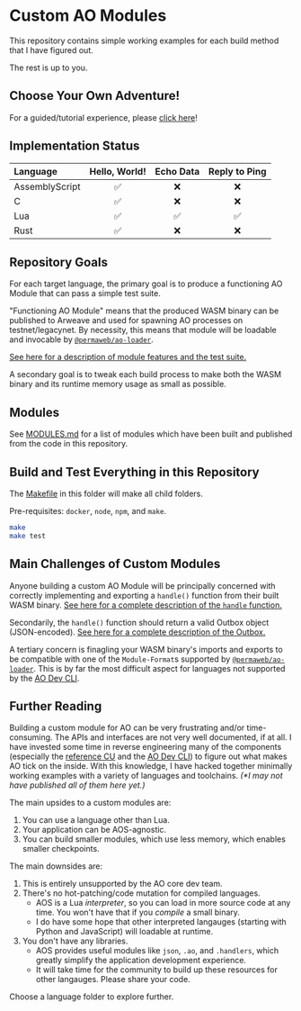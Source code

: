 # Custom AO Modules

This repository contains simple working examples for each build method that I have figured out.

The rest is up to you.

## Choose Your Own Adventure!

For a guided/tutorial experience, please [click here](./ADVENTURE.md)!

## Implementation Status

| Language | Hello, World! | Echo Data | Reply to Ping |
| :-- | :-: | :-: | :-: |
| AssemblyScript | ✅ | ❌ | ❌ |
| C | ✅ | ❌ | ❌ |
| Lua | ✅ | ✅ | ✅ |
| Rust | ✅ | ❌ | ❌ |

## Repository Goals

For each target language, the primary goal is to produce a functioning AO Module that can pass a simple test suite.

"Functioning AO Module" means that the produced WASM binary can be published to Arweave and used for spawning AO processes on testnet/legacynet. By necessity, this means that module will be loadable and invocable by [`@permaweb/ao-loader`](https://www.npmjs.com/package/@permaweb/ao-loader).

[See here for a description of module features and the test suite.](./TESTS.md)

A secondary goal is to tweak each build process to make both the WASM binary and its runtime memory usage as small as possible.

## Modules

See [MODULES.md](./MODULES.md) for a list of modules which have been built and published from the code in this repository.

## Build and Test Everything in this Repository

The [Makefile](Makefile) in this folder will make all child folders.

Pre-requisites: `docker`, `node`, `npm`, and `make`.

```sh
make
make test
```

## Main Challenges of Custom Modules

Anyone building a custom AO Module will be principally concerned with correctly implementing and exporting a `handle()` function from their built WASM binary. [See here for a complete description of the `handle` function.](./HANDLE.md)

Secondarily, the `handle()` function should return a valid Outbox object (JSON-encoded). [See here for a complete description of the Outbox.](./OUTBOX.md)

A tertiary concern is finagling your WASM binary's imports and exports to be compatible with one of the `Module-Format`s supported by [`@permaweb/ao-loader`](https://www.npmjs.com/package/@permaweb/ao-loader). This is by far the most difficult aspect for languages not supported by the [AO Dev CLI](https://github.com/permaweb/ao/tree/main/dev-cli#readme).

## Further Reading

Building a custom module for AO can be very frustrating and/or time-consuming. The APIs and interfaces are not very well documented, if at all. I have invested some time in reverse engineering many of the components (especially the [reference CU](https://github.com/permaweb/ao/tree/main/servers/cu#readme) and the [AO Dev CLI](https://github.com/permaweb/ao/tree/main/dev-cli#readme)) to figure out what makes AO tick on the inside. With this knowledge, I have hacked together minimally working examples with a variety of languages and toolchains. _(*I may not have published all of them here yet.)_

The main upsides to a custom modules are:

1. You can use a language other than Lua.
1. Your application can be AOS-agnostic.
1. You can build smaller modules, which use less memory, which enables smaller checkpoints.

The main downsides are:

1. This is entirely unsupported by the AO core dev team.
1. There's no hot-patching/code mutation for compiled languages.
    - AOS is a Lua _interpreter_, so you can load in more source code at any time. You won't have that if you _compile_ a small binary.
    - I do have some hope that other interpreted langauges (starting with Python and JavaScript) will loadable at runtime.
1. You don't have any libraries.
    - AOS provides useful modules like `json`, `.ao`, and `.handlers`, which greatly simplify the application development experience.
    - It will take time for the community to build up these resources for other langauges. Please share your code.

Choose a language folder to explore further.

